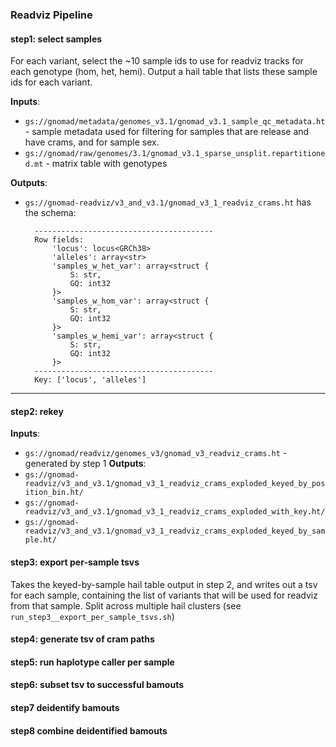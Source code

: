 ###  Readviz Pipeline

#### step1: select samples
For each variant, select the ~10 sample ids to use for readviz tracks for each genotype (hom, het, hemi).
Output a hail table that lists these sample ids for each variant.  
  
**Inputs**:  
- `gs://gnomad/metadata/genomes_v3.1/gnomad_v3.1_sample_qc_metadata.ht` - sample metadata used for filtering for samples that are release and have crams, and for sample sex. 
- `gs://gnomad/raw/genomes/3.1/gnomad_v3.1_sparse_unsplit.repartitioned.mt` - matrix table with genotypes

**Outputs**:
- `gs://gnomad-readviz/v3_and_v3.1/gnomad_v3_1_readviz_crams.ht` has the schema:
  ```
    ----------------------------------------
    Row fields:
        'locus': locus<GRCh38>
        'alleles': array<str>
        'samples_w_het_var': array<struct {
            S: str,
            GQ: int32
        }>
        'samples_w_hom_var': array<struct {
            S: str,
            GQ: int32
        }>
        'samples_w_hemi_var': array<struct {
            S: str,
            GQ: int32
        }>
    ----------------------------------------
    Key: ['locus', 'alleles']
    ```

----
#### step2: rekey

**Inputs**:
- `gs://gnomad/readviz/genomes_v3/gnomad_v3_readviz_crams.ht` - generated by step 1
**Outputs**:
- `gs://gnomad-readviz/v3_and_v3.1/gnomad_v3_1_readviz_crams_exploded_keyed_by_position_bin.ht/`
- `gs://gnomad-readviz/v3_and_v3.1/gnomad_v3_1_readviz_crams_exploded_with_key.ht/`
- `gs://gnomad-readviz/v3_and_v3.1/gnomad_v3_1_readviz_crams_exploded_keyed_by_sample.ht/` 

#### step3: export per-sample tsvs
Takes the keyed-by-sample hail table output in step 2, and writes out a tsv for each sample, containing the list of 
variants that will be used for readviz from that sample. 
Split across multiple hail clusters (see `run_step3__export_per_sample_tsvs.sh`)

#### step4: generate tsv of cram paths

#### step5:  run haplotype caller per sample

#### step6: subset tsv to successful bamouts

#### step7  deidentify bamouts

#### step8  combine deidentified bamouts
   
